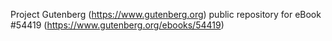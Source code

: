 Project Gutenberg (https://www.gutenberg.org) public repository for
eBook #54419 (https://www.gutenberg.org/ebooks/54419)

